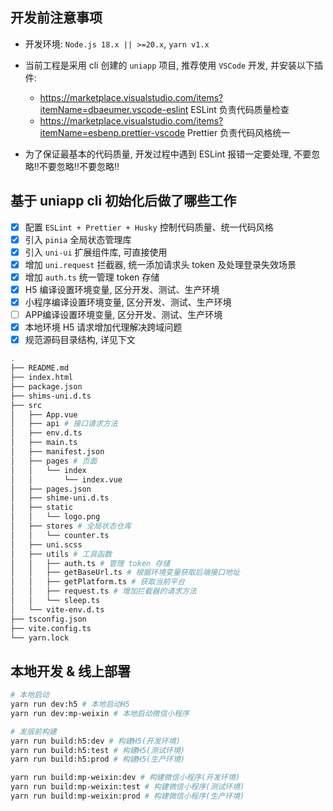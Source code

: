 ## 开发前注意事项

- 开发环境: `Node.js 18.x || >=20.x`, `yarn v1.x`
- 当前工程是采用 cli 创建的 `uniapp` 项目, 推荐使用 `VSCode` 开发, 并安装以下插件:

  - https://marketplace.visualstudio.com/items?itemName=dbaeumer.vscode-eslint ESLint 负责代码质量检查
  - https://marketplace.visualstudio.com/items?itemName=esbenp.prettier-vscode Prettier 负责代码风格统一

- 为了保证最基本的代码质量, 开发过程中遇到 ESLint 报错一定要处理, 不要忽略!!不要忽略!!不要忽略!!

## 基于 uniapp cli 初始化后做了哪些工作

- [x] 配置 `ESLint + Prettier + Husky` 控制代码质量、统一代码风格
- [x] 引入 `pinia` 全局状态管理库
- [x] 引入 `uni-ui` 扩展组件库, 可直接使用
- [x] 增加 `uni.request` 拦截器, 统一添加请求头 token 及处理登录失效场景
- [x] 增加 `auth.ts` 统一管理 token 存储
- [x] H5 编译设置环境变量, 区分开发、测试、生产环境
- [x] 小程序编译设置环境变量, 区分开发、测试、生产环境
- [ ] APP编译设置环境变量, 区分开发、测试、生产环境
- [x] 本地环境 H5 请求增加代理解决跨域问题
- [x] 规范源码目录结构, 详见下文

```bash
.
├── README.md
├── index.html
├── package.json
├── shims-uni.d.ts
├── src
│   ├── App.vue
│   ├── api # 接口请求方法
│   ├── env.d.ts
│   ├── main.ts
│   ├── manifest.json
│   ├── pages # 页面
│   │   └── index
│   │       └── index.vue
│   ├── pages.json
│   ├── shime-uni.d.ts
│   ├── static
│   │   └── logo.png
│   ├── stores # 全局状态仓库
│   │   └── counter.ts
│   ├── uni.scss
│   ├── utils # 工具函数
│   │   ├── auth.ts # 管理 token 存储
│   │   ├── getBaseUrl.ts # 根据环境变量获取后端接口地址
│   │   ├── getPlatform.ts # 获取当前平台
│   │   ├── request.ts # 增加拦截器的请求方法
│   │   └── sleep.ts
│   └── vite-env.d.ts
├── tsconfig.json
├── vite.config.ts
└── yarn.lock
```

## 本地开发 & 线上部署

```bash
# 本地启动
yarn run dev:h5 # 本地启动H5
yarn run dev:mp-weixin # 本地启动微信小程序

# 发版前构建
yarn run build:h5:dev # 构建H5(开发环境)
yarn run build:h5:test # 构建H5(测试环境)
yarn run build:h5:prod # 构建H5(生产环境)

yarn run build:mp-weixin:dev # 构建微信小程序(开发环境)
yarn run build:mp-weixin:test # 构建微信小程序(测试环境)
yarn run build:mp-weixin:prod # 构建微信小程序(生产环境)
```
